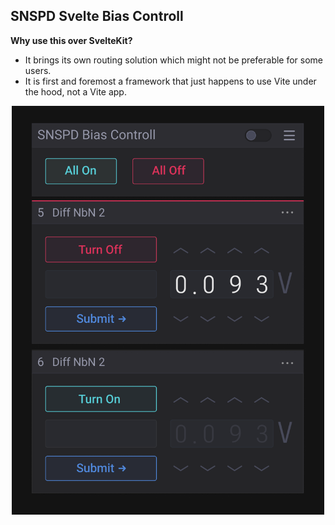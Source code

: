 ## SNSPD Svelte Bias Controll

**Why use this over SvelteKit?**

- It brings its own routing solution which might not be preferable for some users.
- It is first and foremost a framework that just happens to use Vite under the hood, not a Vite app.

<!-- ![bias controll mockup](./svelte_snspd_bias_moc.png) -->

<div style="text-align:center">
  <img src="./svelte_snspd_bias_moc.png" alt="bias controll mockup" width="500">
</div>
